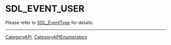 # SDL_EVENT_USER

Please refer to [SDL_EventType](SDL_EventType) for details.

----
[CategoryAPI](CategoryAPI), [CategoryAPIEnumerators](CategoryAPIEnumerators)

